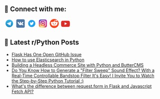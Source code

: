 ## 🔎 Connect with me:
[<img src="https://github.com/bullbesh/bullbesh/blob/main/images/Telegram.png" width="32" height="32" />](https://t.me/bullbesh)
[<img src="https://github.com/bullbesh/bullbesh/blob/main/images/VK.png" width="32" height="32" />](https://vk.com/bullbesh)
[<img src="https://github.com/bullbesh/bullbesh/blob/main/images/Twitter.png" width="32" height="32" />](https://twitter.com/bullbesh1)
[<img src="https://github.com/bullbesh/bullbesh/blob/main/images/Instagram.png" width="32" height="32" />](https://www.instagram.com/bullbesh)
[<img src="https://github.com/bullbesh/bullbesh/blob/main/images/Reddit.png" width="32" height="32" />](https://www.reddit.com/user/bullbesh)
[<img src="https://github.com/bullbesh/bullbesh/blob/main/images/YouTube.png" width="32" height="32" />](https://www.youtube.com/channel/UCtfjRs6uzgq5mfm8S06WTcg)

## 📕 Latest r/Python Posts
<!-- BLOG-POST-LIST:START -->
- [Flask Has One Open GitHub Issue](https://www.reddit.com/r/Python/comments/wmsyz2/flask_has_one_open_github_issue/)
- [How to use Elasticsearch in Python](https://www.reddit.com/r/Python/comments/wmsfwn/how_to_use_elasticsearch_in_python/)
- [Building a Headless Commerce Site with Python and ButterCMS](https://www.reddit.com/r/Python/comments/wmrze2/building_a_headless_commerce_site_with_python_and/)
- [Do You Know How to Generate a &quot;Filter Sweep&quot; Sound Effect? With a Real-Time Controllable Bandstop Filter It&#39;s Easy! I Invite You to Watch the Step-by-Step Python Tutorial :&rpar;](https://www.reddit.com/r/Python/comments/wmryqq/do_you_know_how_to_generate_a_filter_sweep_sound/)
- [What&#39;s the difference between request.form in Flask and Javascript Fetch API?](https://www.reddit.com/r/Python/comments/wmrk6t/whats_the_difference_between_requestform_in_flask/)
<!-- BLOG-POST-LIST:END -->
